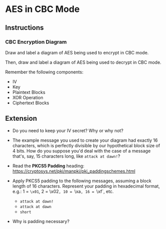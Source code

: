 # AES in CBC Mode

## Instructions

### CBC Encryption Diagram

Draw and label a diagram of AES being used to encrypt in CBC mode.

Then, draw and label a diagram of AES being used to decrypt in CBC mode.

Remember the following components:
- IV
- Key
- Plaintext Blocks
- XOR Operation
- Ciphertext Blocks

## Extension

- Do you need to keep your IV secret? Why or why not?

- The example message you used to create your diagram had exactly 16 characters, which is perfectly divisible by our hypothetical block size of 4 bits. How do you suppose you'd deal with the case of a message that's, say, 15 characters long, like `attack at dawn!`?

- Read the **PKCS5 Padding** heading: <https://cryptosys.net/pki/manpki/pki_paddingschemes.html>

- Apply PKCS5 padding to the following messages, assuming a block length of 16 characters. Represent your padding in hexadecimal format, e.g.: 1 = `\x01`, 2 = \x02`, 10 = `\xa`, 16 = `\xf`, etc.
  - `attack at dawn!`
  - `attack at dawn`
  - `short`

- Why is padding necessary?
